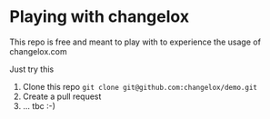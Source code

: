 # Playing with changelox
This repo is free and meant to play with to experience the usage of changelox.com

Just try this
1. Clone this repo
   `git clone git@github.com:changelox/demo.git`
2. Create a pull request
3. ... tbc :-)
